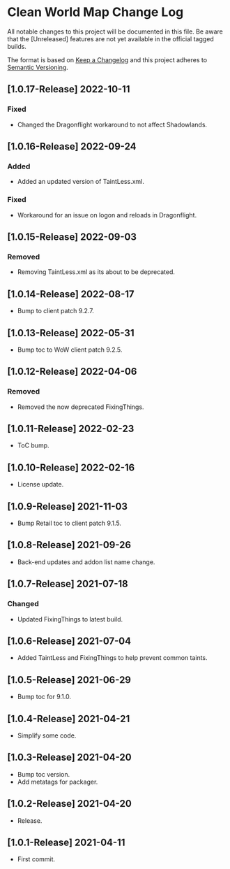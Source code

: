 # Clean World Map Change Log
All notable changes to this project will be documented in this file. Be aware that the [Unreleased] features are not yet available in the official tagged builds.

The format is based on [Keep a Changelog](http://keepachangelog.com/)
and this project adheres to [Semantic Versioning](http://semver.org/).

## [1.0.17-Release] 2022-10-11
### Fixed
- Changed the Dragonflight workaround to not affect Shadowlands.

## [1.0.16-Release] 2022-09-24
### Added
- Added an updated version of TaintLess.xml.

### Fixed
- Workaround for an issue on logon and reloads in Dragonflight.

## [1.0.15-Release] 2022-09-03
### Removed
- Removing TaintLess.xml as its about to be deprecated.

## [1.0.14-Release] 2022-08-17
- Bump to client patch 9.2.7.

## [1.0.13-Release] 2022-05-31
- Bump toc to WoW client patch 9.2.5.

## [1.0.12-Release] 2022-04-06
### Removed
- Removed the now deprecated FixingThings.

## [1.0.11-Release] 2022-02-23
- ToC bump.

## [1.0.10-Release] 2022-02-16
- License update.

## [1.0.9-Release] 2021-11-03
- Bump Retail toc to client patch 9.1.5.

## [1.0.8-Release] 2021-09-26
- Back-end updates and addon list name change.

## [1.0.7-Release] 2021-07-18
### Changed
- Updated FixingThings to latest build.

## [1.0.6-Release] 2021-07-04
- Added TaintLess and FixingThings to help prevent common taints.

## [1.0.5-Release] 2021-06-29
- Bump toc for 9.1.0.

## [1.0.4-Release] 2021-04-21
- Simplify some code.

## [1.0.3-Release] 2021-04-20
- Bump toc version.
- Add metatags for packager.

## [1.0.2-Release] 2021-04-20
- Release.

## [1.0.1-Release] 2021-04-11
- First commit.
